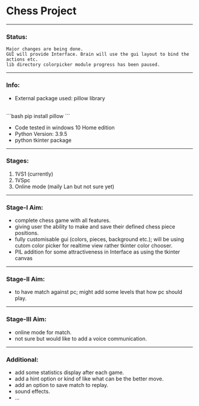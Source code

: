 # Chess Project

---

### Status:

    Major changes are being done.
    GUI will provide Interface. Brain will use the gui layout to bind the actions etc.
    lib directory colorpicker module progress has been paused.

---

### Info:
+ External package used: pillow library 
<br>
```bash
pip install pillow
```

+ Code tested in windows 10 Home edition
+ Python Version: 3.9.5
+ python tkinter package

---

### Stages:
1. 1VS1 (currently)
2. 1VSpc
3. Online mode (maily Lan but not sure yet)

---

### Stage-I Aim:
+ complete chess game with all features.
+ giving user the ability to make and save their defined chess piece positions.
+ fully customisable gui (colors, pieces, background etc.); will be using cutom color picker for realtime view rather tkinter color chooser.
+ PIL addition for some attractiveness in Interface as using the tkinter canvas

---

### Stage-II Aim:
+ to have match against pc; might add some levels that how pc should play.

---

### Stage-III Aim:
+ online mode for match.
+ not sure but would like to add a voice communication.

---

### Additional:
+ add some statistics display after each game.
+ add a hint option or kind of like what can be the better move.
+ add an option to save match to replay.
+ sound effects.
+ ...
